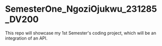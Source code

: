 # SemesterOne_NgoziOjukwu_231285_DV200
This repo will showcase my 1st Semester's coding project, which will be an integration of an API.
